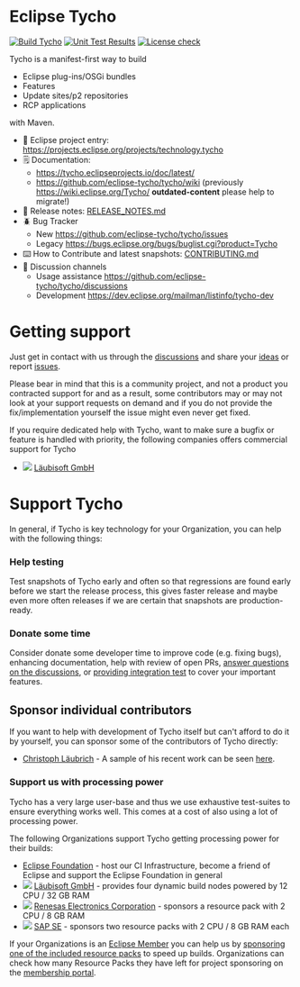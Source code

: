 Eclipse Tycho
=============

[![Build Tycho](https://github.com/eclipse/tycho/actions/workflows/maven.yml/badge.svg)](https://github.com/eclipse/tycho/actions/workflows/maven.yml) [![Unit Test Results](https://github.com/eclipse/tycho/actions/workflows/check.yml/badge.svg)](https://github.com/eclipse/tycho/actions/workflows/check.yml) [![License check](https://github.com/eclipse/tycho/actions/workflows/licensecheck.yml/badge.svg)](https://github.com/eclipse/tycho/actions/workflows/licensecheck.yml)

Tycho is a manifest-first way to build

  * Eclipse plug-ins/OSGi bundles
  * Features
  * Update sites/p2 repositories
  * RCP applications
  
with Maven.


* 👔 Eclipse project entry: https://projects.eclipse.org/projects/technology.tycho
* 🗒️ Documentation:
     * https://tycho.eclipseprojects.io/doc/latest/
     * https://github.com/eclipse-tycho/tycho/wiki (previously https://wiki.eclipse.org/Tycho/ **outdated-content** please help to migrate!)
* 📢 Release notes: [RELEASE_NOTES.md](./RELEASE_NOTES.md)
* 🪲 Bug Tracker
     * New https://github.com/eclipse-tycho/tycho/issues
     * Legacy https://bugs.eclipse.org/bugs/buglist.cgi?product=Tycho
* ⌨️ How to Contribute and latest snapshots: [CONTRIBUTING.md](./CONTRIBUTING.md)
* 💬 Discussion channels
     * Usage assistance https://github.com/eclipse-tycho/tycho/discussions
     * Development https://dev.eclipse.org/mailman/listinfo/tycho-dev

# Getting support

Just get in contact with us through the [discussions](https://github.com/eclipse-tycho/tycho/discussions) and share your [ideas](https://github.com/eclipse-tycho/tycho/discussions/new) or report [issues](https://github.com/eclipse-tycho/tycho/issues).

Please bear in mind that this is a community project, and not a product you contracted support for and as a result, some contributors may or may not look at your support requests on demand and if you do not provide the fix/implementation yourself the issue might even never get fixed.

If you require dedicated help with Tycho, want to make sure a bugfix or feature is handled with priority, the following companies offers commercial support for Tycho 
* ![](https://läubisoft.gmbh/favicon.ico) [Läubisoft GmbH](https://xn--lubisoft-0za.gmbh/en/)


# Support Tycho  

In general, if Tycho is key technology for your Organization, you can help with the following things:

### Help testing
Test snapshots of Tycho early and often so that regressions are found early before we start the release process, this gives faster release and maybe even more often releases if we are certain that snapshots are production-ready.

### Donate some time
Consider donate some developer time to improve code (e.g. fixing bugs), enhancing documentation, help with review of open PRs, [answer questions on the discussions](https://github.com/eclipse/tycho/discussions), or [providing integration test](https://github.com/eclipse/tycho/wiki#providing-an-integration-test) to cover your important features.

## Sponsor individual contributors
If you want to help with development of Tycho itself but can't afford to do it by yourself, you can sponsor some of the contributors of Tycho directly:

* [Christoph Läubrich](https://github.com/sponsors/laeubi) - A sample of his recent work can be seen [here](https://github.com/eclipse-tycho/tycho/commits?author=laeubi).

### Support us with processing power
Tycho has a very large user-base and thus we use exhaustive test-suites to ensure everything works well. This comes at a cost of also using a lot of processing power.

The following Organizations support Tycho getting processing power for their builds:
* [Eclipse Foundation](https://www.eclipse.org/sponsor/) - host our CI Infrastructure, become a friend of Eclipse and support the Eclipse Foundation in general
* ![](https://läubisoft.gmbh/favicon.ico) [Läubisoft GmbH](https://läubisoft.gmbh/en/) - provides four dynamic build nodes powered by 12 CPU / 32 GB RAM
* ![](https://www.renesas.com/favicon.ico) [Renesas Electronics Corporation](https://www.eclipse.org/membership/showMember.php?member_id=1069) - sponsors a resource pack with 2 CPU / 8 GB RAM
* ![](https://www.sap.com/favicon.ico) [SAP SE](https://www.eclipse.org/membership/showMember.php?member_id=665) - sponsors two resource packs with 2 CPU / 8 GB RAM each

If your Organizations is an [Eclipse Member](https://www.eclipse.org/membership/exploreMembership.php) you can help us by [sponsoring one of the included resource packs](https://wiki.eclipse.org/CBI#Assigning_Resource_Packs_to_a_Project) to speed up builds. Organizations can check how many Resource Packs they have left for project sponsoring on the [membership portal](https://membership.eclipse.org/portal/login).
